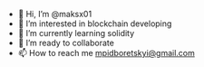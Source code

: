 - 👋 Hi, I’m @maksx01
- 👀 I’m interested in blockchain developing
- 🌱 I’m currently learning solidity 
- 💞️ I’m ready to collaborate 
- 📫 How to reach me mpidboretskyi@gmail.com

<!---
maksx01/maksx01 is a ✨ special ✨ repository because its `README.md` (this file) appears on your GitHub profile.
You can click the Preview link to take a look at your changes.
--->
